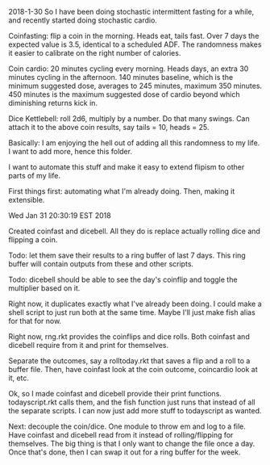 2018-1-30
So I have been doing stochastic intermittent fasting for a while, and recently
started doing stochastic cardio.

Coinfasting: flip a coin in the morning. Heads eat, tails fast. Over 7 days the
expected value is 3.5, identical to a scheduled ADF. The randomness makes it
easier to calibrate on the right number of calories.

Coin cardio: 20 minutes cycling every morning. Heads days, an extra 30 minutes
cycling in the afternoon. 140 minutes baseline, which is the minimum suggested
dose, averages to 245 minutes, maximum 350 minutes. 450 minutes is the maximum
suggested dose of cardio beyond which diminishing returns kick in.

Dice Kettlebell: roll 2d6, multiply by a number. Do that many swings. Can attach
it to the above coin results, say tails = 10, heads = 25.

Basically: I am enjoying the hell out of adding all this randomness to my life.
I want to add more, hence this folder.

I want to automate this stuff and make it easy to extend flipism to other parts
of my life.

First things first: automating what I'm already doing. Then, making it
extensible.

Wed Jan 31 20:30:19 EST 2018

Created coinfast and dicebell. All they do is replace actually rolling dice and
flipping a coin.

Todo: let them save their results to a ring buffer of last 7 days. This ring
buffer will contain outputs from these and other scripts.

Todo: dicebell should be able to see the day's coinflip and toggle the
multiplier based on it.

Right now, it duplicates exactly what I've already been doing. I could make a
shell script to just run both at the same time. Maybe I'll just make fish alias
for that for now.

Right now, rng.rkt provides the coinflips and dice rolls. Both coinfast and
dicebell require from it and print for themselves.

Separate the outcomes, say a rolltoday.rkt that saves a flip and a roll to a
buffer file. Then, have coinfast look at the coin outcome, coincardio look at
it, etc.

Ok, so I made coinfast and dicebell provide their print functions.
todayscript.rkt calls them, and the fish function just runs that instead of all
the separate scripts. I can now just add more stuff to todayscript as wanted.

Next: decouple the coin/dice. One module to throw em and log to a file. Have
coinfast and dicebell read from it instead of rolling/flipping for themselves.
The big thing is that I only want to change the file once a day. Once that's
done, then I can swap it out for a ring buffer for the week.
